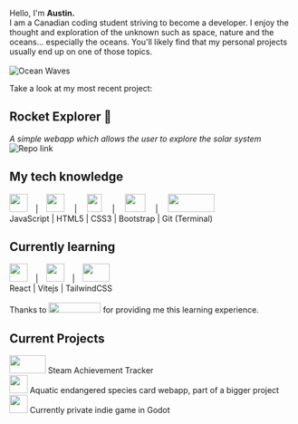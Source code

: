 Hello, I'm <b>Austin.</b> <br>
I am a Canadian coding student striving to become a developer. I enjoy the thought and exploration of the unknown such as space, nature and the oceans... especially the oceans. You'll likely find that my personal projects usually end up on one of those topics. <br>
<br>
![Ocean Waves](https://media2.giphy.com/media/v1.Y2lkPTc5MGI3NjExbHdjY2w5a2FybGt6YXFsbjBpa3d3aGlyemlmZTV2eXd0amt3dTNydSZlcD12MV9pbnRlcm5hbF9naWZfYnlfaWQmY3Q9Zw/sfjfPOe8DKptm/giphy.webp) <br>

Take a look at my most recent project: <br>
## Rocket Explorer 🚀
_A simple webapp which allows the user to explore the solar system_ <br>
![_Repo link_](https://github.com/c0deV1king/rocket-explorer)<br>


## My tech knowledge <br>
<img src="https://upload.wikimedia.org/wikipedia/commons/thumb/9/99/Unofficial_JavaScript_logo_2.svg/1200px-Unofficial_JavaScript_logo_2.svg.png" width="32px" height="32px">  |  <img src="https://upload.wikimedia.org/wikipedia/commons/thumb/6/61/HTML5_logo_and_wordmark.svg/1280px-HTML5_logo_and_wordmark.svg.png" width="32px" height="32px">   |   <img src="https://upload.wikimedia.org/wikipedia/commons/thumb/d/d5/CSS3_logo_and_wordmark.svg/1024px-CSS3_logo_and_wordmark.svg.png" width="26px" height="32px">   |   <img src="https://upload.wikimedia.org/wikipedia/commons/thumb/b/b2/Bootstrap_logo.svg/1920px-Bootstrap_logo.svg.png" width="36px" height="32px">   |   <img src="https://upload.wikimedia.org/wikipedia/commons/thumb/e/e0/Git-logo.svg/2560px-Git-logo.svg.png" width="82px" height="32px"> <br>
JavaScript | HTML5 | CSS3 | Bootstrap | Git (Terminal) <br>

## Currently learning <br>
<img src="https://upload.wikimedia.org/wikipedia/commons/3/30/React_Logo_SVG.svg" width="32px" height="32px">  |  <img src="https://upload.wikimedia.org/wikipedia/commons/f/f1/Vitejs-logo.svg" width="32px" height="32px">  |  <img src="https://upload.wikimedia.org/wikipedia/commons/d/d5/Tailwind_CSS_Logo.svg" width="48px" height="32px"> <br>
React | Vitejs | TailwindCSS <br>
<br>
Thanks to <img src="https://cdn.prod.website-files.com/62574f5967985919f9e52f6f/626af147a985b345135bcef7_gc-allwhite.svg" width="92px" height="18px" background-color="white"> for providing me this learning experience.

## Current Projects <br>
<img src="https://community.akamai.steamstatic.com/public/shared/images/header/logo_steam.svg?t=962016" width="64" height="32"> Steam Achievement Tracker <br>
<img src="https://cdn.icon-icons.com/icons2/2079/PNG/512/wave_ocean_sea_water_surf_splash_icon_127324.png" width="32px" height="32px"> Aquatic endangered species card webapp, part of a bigger project <br>
<img src="https://raw.githubusercontent.com/rsubtil/controller_icons/3.x/icon.png" width="32" height="32"> Currently private indie game in Godot
